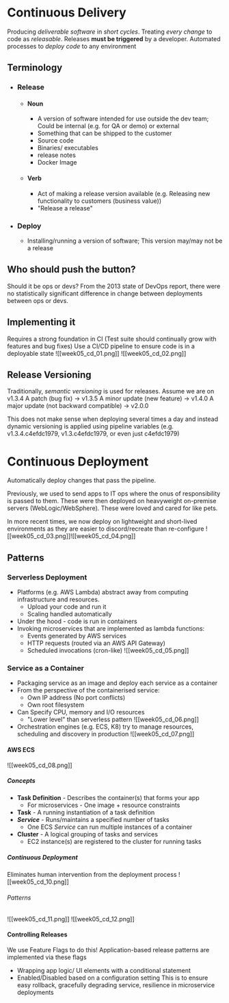 # Continuous Delivery
Producing _deliverable software_ in _short cycles_. Treating _every change_ to code as _releasable_.
Releases **must be triggered** by a developer.
Automated processes to _deploy code_ to any environment
## Terminology
- ### Release
	- #### Noun
		- A version of software intended for use outside the dev team; Could be internal (e.g. for QA or demo) or external
		- Something that can be shipped to the customer
		- Source code
		- Binaries/ executables
		- release notes
		- Docker Image
	- #### Verb
		- Act of making a release version available (e.g. Releasing new functionality to customers (business value))
		- "Release a release"
- ### Deploy
	- Installing/running a version of software; This version may/may not be a release
## Who should push the button?
Should it be ops or devs? From the 2013 state of DevOps report, there were no statistically significant difference in change between deployments between ops or devs.
## Implementing it
Requires a strong foundation in CI (Test suite should continually grow with features and bug fixes)
Use a CI/CD pipeline to ensure code is in a deployable state
![[week05_cd_01.png]]
![[week05_cd_02.png]]
## Release Versioning
Traditionally, _semantic versioning_ is used for releases. Assume we are on v1.3.4
A patch (bug fix) -> v1.3.5
A minor update (new feature) -> v1.4.0
A major update (not backward compatible) -> v2.0.0

This does not make sense when deploying several times a day and instead dynamic versioning is applied using pipeline variables (e.g. v1.3.4.c4efdc1979, v1.3.c4efdc1979, or even just c4efdc1979)
# Continuous Deployment
Automatically deploy changes that pass the pipeline.

Previously, we used to send apps to IT ops where the onus of responsibility is passed to them. These were then deployed on heavyweight on-premise servers (WebLogic/WebSphere). These were loved and cared for like pets.

In more recent times, we now deploy on lightweight and short-lived environments as they are easier to discord/recreate than re-configure
![[week05_cd_03.png]]![[week05_cd_04.png]]
## Patterns
### Serverless Deployment
- Platforms (e.g. AWS Lambda) abstract away from computing infrastructure and resources.
	- Upload your code and run it
	- Scaling handled automatically
- Under the hood - code is run in containers
- Invoking microservices that are implemented as lambda functions:
	- Events generated by AWS services
	- HTTP requests (routed via an AWS API Gateway)
	- Scheduled invocations (cron-like)
![[week05_cd_05.png]]
### Service as a Container
- Packaging service as an image and deploy each service as a container
- From the perspective of the containerised service:
	- Own IP address (No port conflicts)
	- Own root filesystem
- Can Specify CPU, memory and I/O resources
	- "Lower level" than serverless pattern
![[week05_cd_06.png]]
- Orchestration engines (e.g. ECS, K8) try to manage resources, scheduling and discovery in production
![[week05_cd_07.png]]
#### AWS ECS
![[week05_cd_08.png]]
##### Concepts
- **Task Definition** - Describes the container(s) that forms your app
	- For microservices  - One image + resource constraints
- **Task** - A running instantiation of a task definition
- **_Service_** - Runs/maintains a specified number of tasks
	- One ECS _Service_ can run multiple instances of a container
- **Cluster** - A logical grouping of tasks and services
	- EC2 instance(s) are registered to the cluster for running tasks
##### Continuous Deployment
Eliminates human intervention from the deployment process
![[week05_cd_10.png]]
###### Patterns
![[week05_cd_11.png]]
![[week05_cd_12.png]]
#### Controlling Releases
We use Feature Flags to do this!
Application-based release patterns are implemented via these flags
- Wrapping app logic/ UI elements with a conditional statement
- Enabled/Disabled based on a configuration setting
This is to ensure easy rollback, gracefully degrading service, resilience in microservice deployments
